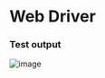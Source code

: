 # Web Driver
### Test output
![image](https://user-images.githubusercontent.com/43065890/68240582-3e274000-001e-11ea-9f6b-95212cb36af9.png)